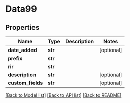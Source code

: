# Data99

## Properties
Name | Type | Description | Notes
------------ | ------------- | ------------- | -------------
**date_added** | **str** |  | [optional] 
**prefix** | **str** |  | 
**rir** | **str** |  | 
**description** | **str** |  | [optional] 
**custom_fields** | **str** |  | [optional] 

[[Back to Model list]](../README.md#documentation-for-models) [[Back to API list]](../README.md#documentation-for-api-endpoints) [[Back to README]](../README.md)


